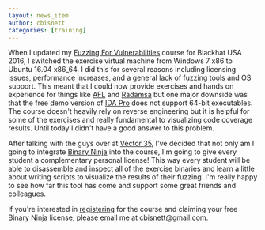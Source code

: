 ```yaml
---
layout: news_item
author: cbisnett
categories: [training]
---
```


When I updated my [Fuzzing For Vulnerabilities](/ffv) course for Blackhat USA 2016, I switched the exercise virtual machine from Windows 7 x86 to Ubuntu 16.04 x86_64. I did this for several reasons including licensing issues, performance increases, and a general lack of fuzzing tools and OS support. This meant that I could now provide exercises and hands on experience for things like [AFL](http://lcamtuf.coredump.cx/afl/) and [Radamsa](https://github.com/aoh/radamsa) but one major downside was that the free demo version of [IDA Pro](https://www.hex-rays.com/products/ida/index.shtml) does not support 64-bit executables. The course doesn't heavily rely on reverse engineering but it is helpful for some of the exercises and really fundamental to visualizing code coverage results. Until today I didn't have a good answer to this problem.

After talking with the guys over at [Vector 35](http://vector35.com/), I've decided that not only am I going to integrate [Binary Ninja](https://binary.ninja/) into the course, I'm going to give every student a complementary personal license! This way every student will be able to disassemble and inspect all of the exercise binaries and learn a little about writing scripts to visualize the results of their fuzzing. I'm really happy to see how far this tool has come and support some great friends and colleagues.

If you're interested in [registering](http://localhost:4000/2016/08/29/fuzzing-for-vulnerabilities-october-2016/) for the course and claiming your free Binary Ninja license, please email me at [cbisnett@gmail.com](mailto://cbisnett@gmail.com).
